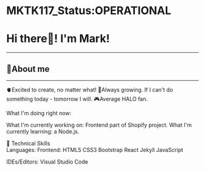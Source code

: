 # MKTK117_Status:OPERATIONAL

<h1>Hi there👋! I'm Mark!</h1>
<hr/>
<h2>👾About me</h2>
<hr/>

🫀Excited to create, no matter what!
🐡Always growing. If I can't do something today - tomorrow I will.
🎮Average HALO fan.

What I'm doing right now:

What I'm currently working on: Frontend part of Shopify project.
What I'm currently learning: a Node.js.

💼 Technical Skills
<br>
Languages:
Frontend: HTML5 CSS3 Bootstrap React Jekyll JavaScript

IDEs/Editors: Visual Studio Code 




